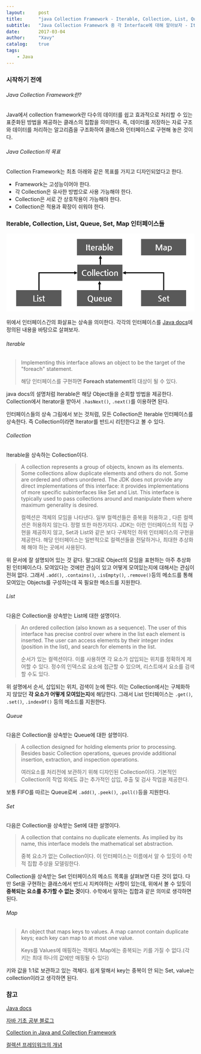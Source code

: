 ```yaml
---
layout:     post
title:      "java Collection Framework - Iterable, Collection, List, Queue, Set, Map"
subtitle:   "Java Collection Framework 중 각 Interface에 대해 알아보자 - Iterable, Collection, List, Queue, Set, Map"
date:       2017-03-04
author:     "Xavy"
catalog:    true
tags:
    - Java
---
```


### 시작하기 전에

###### Java Collection Framework란?

Java에서 collection framework란 다수의 데이터를 쉽고 효과적으로 처리할 수 있는 표준화된 방법을 제공하는 클래스의 집합을 의미한다. 
즉, 데이터를 저장하는 자료 구조와 데이터를 처리하는 알고리즘을 구조화하여 클래스와 인터페이스로 구현해 놓은 것이다.

###### Java Collection의 목표

Collection Framework는 최초 아래와 같은 목표를 가지고 디자인되었다고 한다.

- Framework는 고성능이어야 한다.
- 각 Collection은 유사한 방법으로 사용 가능해야 한다.
- Collection은 서로 간 상호작용이 가능해야 한다.
- Collection은 적용과 확장이 쉬워야 한다.

### Iterable, Collection, List, Queue, Set, Map 인터페이스들

<img class="shadow" alt="java collection interface" src="/img/my-post/20170304_java_collection/1_interface.png" >

위에서 인터페이스간의 화살표는 상속을 의미한다.
각각의 인터페이스를 [Java docs](https://docs.oracle.com/javase/8/docs/api/)에 정의된 내용을 바탕으로 살펴보자.

###### Iterable

> Implementing this interface allows an object to be the target of the "foreach" statement.
> 
> 해당 인터페이스를 구현하면 **Foreach statement**의 대상이 될 수 있다. 

java docs의 설명처럼 Iterable은 해당 Object들을 순회할 방법을 제공한다. Collection에서 Iterator을 받아서 `.hasNext()`, `.next()`를 이용하면 된다.

인터페이스들의 상속 그림에서 보는 것처럼, 모든 Collection은 Iterable 인터페이스를 상속한다. 즉 Collection이라면 Iterator를 반드시 리턴한다고 볼 수 있다.

###### Collection

Iterable을 상속하는 Collection이다.

> A collection represents a group of objects, known as its elements. Some collections allow duplicate elements and others do not. Some are ordered and others unordered. The JDK does not provide any direct implementations of this interface: it provides implementations of more specific subinterfaces like Set and List. This interface is typically used to pass collections around and manipulate them where maximum generality is desired.
> 
> 컬렉션은 객체의 모임을 나타낸다. 일부 컬렉션들은 중복을 허용하고 , 다른 컬렉션은 허용하지 않는다. 정렬 또한 마찬가지다. JDK는 이런 인터페이스의 직접 구현을 제공하지 않고, Set과 List와 같은 보다 구체적인 하위 인터페이스의 구현을 제공한다. 
> 해당 인터페이스는 일반적으로 컬렉션들을 전달하거나, 최대한 추상화해 해야 하는 곳에서 사용된다.

위 문서에 잘 설명되어 있는 것 같다. 말그대로 Object의 모임을 표현하는 아주 추상화된 인터페이스다. 모여있다는 것에만 관심이 있고 어떻게 모여있는지에 대해서는 관심이 전혀 없다. 그래서 `.add()`, `.contains()`, `.isEmpty()`, `.remove()`등의 메소드를 통해  모여있는 Objects를 구성하는데 꼭 필요한 메소드를 지원한다.

###### List

다음은 Collection을 상속받는 List에 대한 설명이다.

> An ordered collection (also known as a sequence). The user of this interface has precise control over where in the list each element is inserted. The user can access elements by their integer index (position in the list), and search for elements in the list.
>
> 순서가 있는 컬렉션이다. 이를 사용하면 각 요소가 삽입되는 위치를 정확하게 제어할 수 있다. 정수의 인덱스로 요소에 접근할 수 있으며, 리스트에서 요소를 검색할 수도 있다.

위 설명에서 순서, 삽입되는 위치, 검색이 눈에 띈다. 이는 Collection에서는 구체화하지 않았던 **각 요소가 어떻게 모여있는지**에 해당한다. 그래서 List 인터페이스는 `.get()`, `.set()`,  `.indexOf()` 등의 메소드를 지원한다.

###### Queue

다음은 Collection을 상속받는 Queue에 대한 설명이다.

> A collection designed for holding elements prior to processing. Besides basic Collection operations, queues provide additional insertion, extraction, and inspection operations. 
>
> 여러요소를 처리전에 보관하기 위해 디자인된 Collection이다. 기본적인 Collection의 작업 외에도 큐는 추가적인 삽입, 추출 및 검사 작업을 제공한다.

보통 FIFO를 따르는 Queue로써 `.add()`, `.peek()`, `.poll()`등을 지원한다.

###### Set

다음은 Collection을 상속받는 Set에 대한 설명이다.

> A collection that contains no duplicate elements. As implied by its name, this interface models the mathematical set abstraction.
>
> 중복 요소가 없는 Collection이다. 이 인터페이스는 이름에서 알 수 있듯이 수학적 집합 추상을 모델링한다.

Collection을 상속받는 Set 인터페이스의 메소드 목록을 살펴보면 다른 것이 없다. 다만 Set을 구현하는 클래스에서 반드시 지켜야하는 사항이 있는데, 위에서 볼 수 있듯이 **중복되는 요소를 추가할 수 없는 것**이다. 수학에서 말하는 집합과 같은 의미로 생각하면 된다.

###### Map

>An object that maps keys to values. A map cannot contain duplicate keys; each key can map to at most one value.
>
>Keys를 Values에 매핑하는 객체다. Map에는 중복되는 키를 가질 수 없다.(각 키는 최대 하나의 값에만 매핑될 수 있다)

키와 값을 1:1로 보관하고 있는 객체다. 쉽게 말해서 key는 중복이 안 되는 Set, value는 collection이라고 생각하면 된다.

### 참고

[Java docs](https://docs.oracle.com/javase/8/docs/api/)

[자바 기초 공부 블로그](http://scarlett.tistory.com/entry/%EC%9E%90%EB%B0%94%EA%B3%B5%EB%B6%80-1%EC%9E%90%EB%B0%94%EC%BB%AC%EB%A0%89%EC%85%98-%ED%94%84%EB%A0%88%EC%9E%84%EC%9B%8C%ED%81%AC)

[Collection in Java and Collection Framework](http://www.dineshonjava.com/2013/05/java-collection-framework.html#.WLp0wW_yguU)

[컬렉션 프레임워크의 개념](http://tcpschool.com/java/java_collectionFramework_concept)